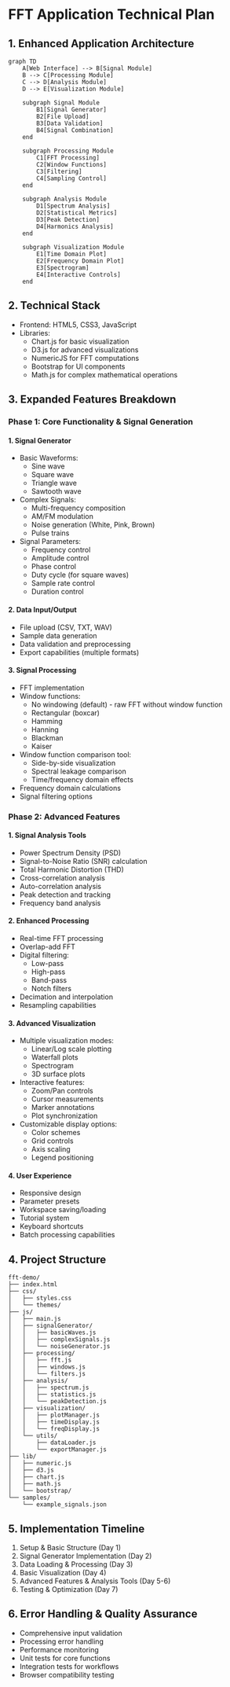# FFT Application Technical Plan

## 1. Enhanced Application Architecture

```mermaid
graph TD
    A[Web Interface] --> B[Signal Module]
    B --> C[Processing Module]
    C --> D[Analysis Module]
    D --> E[Visualization Module]
    
    subgraph Signal Module
        B1[Signal Generator]
        B2[File Upload]
        B3[Data Validation]
        B4[Signal Combination]
    end
    
    subgraph Processing Module
        C1[FFT Processing]
        C2[Window Functions]
        C3[Filtering]
        C4[Sampling Control]
    end
    
    subgraph Analysis Module
        D1[Spectrum Analysis]
        D2[Statistical Metrics]
        D3[Peak Detection]
        D4[Harmonics Analysis]
    end
    
    subgraph Visualization Module
        E1[Time Domain Plot]
        E2[Frequency Domain Plot]
        E3[Spectrogram]
        E4[Interactive Controls]
    end
```

## 2. Technical Stack
- Frontend: HTML5, CSS3, JavaScript
- Libraries:
  - Chart.js for basic visualization
  - D3.js for advanced visualizations
  - NumericJS for FFT computations
  - Bootstrap for UI components
  - Math.js for complex mathematical operations

## 3. Expanded Features Breakdown

### Phase 1: Core Functionality & Signal Generation

#### 1. Signal Generator
- Basic Waveforms:
  * Sine wave
  * Square wave
  * Triangle wave
  * Sawtooth wave
- Complex Signals:
  * Multi-frequency composition
  * AM/FM modulation
  * Noise generation (White, Pink, Brown)
  * Pulse trains
- Signal Parameters:
  * Frequency control
  * Amplitude control
  * Phase control
  * Duty cycle (for square waves)
  * Sample rate control
  * Duration control

#### 2. Data Input/Output
- File upload (CSV, TXT, WAV)
- Sample data generation
- Data validation and preprocessing
- Export capabilities (multiple formats)

#### 3. Signal Processing
- FFT implementation
- Window functions:
  * No windowing (default) - raw FFT without window function
  * Rectangular (boxcar)
  * Hamming
  * Hanning
  * Blackman
  * Kaiser
- Window function comparison tool:
  * Side-by-side visualization
  * Spectral leakage comparison
  * Time/frequency domain effects
- Frequency domain calculations
- Signal filtering options

### Phase 2: Advanced Features

#### 1. Signal Analysis Tools
- Power Spectrum Density (PSD)
- Signal-to-Noise Ratio (SNR) calculation
- Total Harmonic Distortion (THD)
- Cross-correlation analysis
- Auto-correlation analysis
- Peak detection and tracking
- Frequency band analysis

#### 2. Enhanced Processing
- Real-time FFT processing
- Overlap-add FFT
- Digital filtering:
  * Low-pass
  * High-pass
  * Band-pass
  * Notch filters
- Decimation and interpolation
- Resampling capabilities

#### 3. Advanced Visualization
- Multiple visualization modes:
  * Linear/Log scale plotting
  * Waterfall plots
  * Spectrogram
  * 3D surface plots
- Interactive features:
  * Zoom/Pan controls
  * Cursor measurements
  * Marker annotations
  * Plot synchronization
- Customizable display options:
  * Color schemes
  * Grid controls
  * Axis scaling
  * Legend positioning

#### 4. User Experience
- Responsive design
- Parameter presets
- Workspace saving/loading
- Tutorial system
- Keyboard shortcuts
- Batch processing capabilities

## 4. Project Structure
```
fft-demo/
├── index.html
├── css/
│   ├── styles.css
│   └── themes/
├── js/
│   ├── main.js
│   ├── signalGenerator/
│   │   ├── basicWaves.js
│   │   ├── complexSignals.js
│   │   └── noiseGenerator.js
│   ├── processing/
│   │   ├── fft.js
│   │   ├── windows.js
│   │   └── filters.js
│   ├── analysis/
│   │   ├── spectrum.js
│   │   ├── statistics.js
│   │   └── peakDetection.js
│   ├── visualization/
│   │   ├── plotManager.js
│   │   ├── timeDisplay.js
│   │   └── freqDisplay.js
│   └── utils/
│       ├── dataLoader.js
│       └── exportManager.js
├── lib/
│   ├── numeric.js
│   ├── d3.js
│   ├── chart.js
│   ├── math.js
│   └── bootstrap/
└── samples/
    └── example_signals.json
```

## 5. Implementation Timeline
1. Setup & Basic Structure (Day 1)
2. Signal Generator Implementation (Day 2)
3. Data Loading & Processing (Day 3)
4. Basic Visualization (Day 4)
5. Advanced Features & Analysis Tools (Day 5-6)
6. Testing & Optimization (Day 7)

## 6. Error Handling & Quality Assurance
- Comprehensive input validation
- Processing error handling
- Performance monitoring
- Unit tests for core functions
- Integration tests for workflows
- Browser compatibility testing